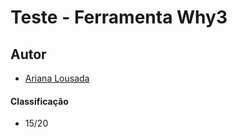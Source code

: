 # Teste - Ferramenta Why3

## Autor
 * [Ariana Lousada](https://github.com/arbl42)

#### Classificação
 * 15/20
